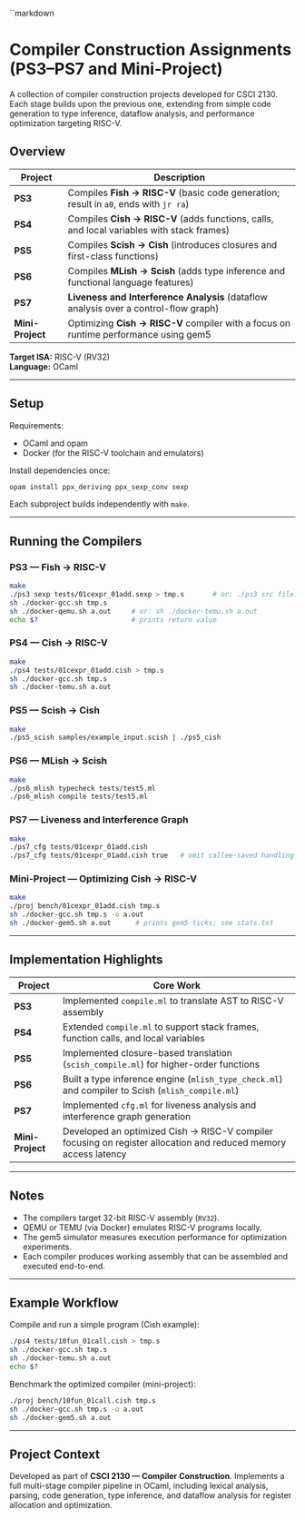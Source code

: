 ``markdown
# Compiler Construction Assignments (PS3–PS7 and Mini-Project)

A collection of compiler construction projects developed for CSCI 2130.  
Each stage builds upon the previous one, extending from simple code generation to type inference, dataflow analysis, and performance optimization targeting RISC-V.

## Overview

| Project | Description |
|----------|--------------|
| **PS3** | Compiles **Fish → RISC-V** (basic code generation; result in `a0`, ends with `jr ra`) |
| **PS4** | Compiles **Cish → RISC-V** (adds functions, calls, and local variables with stack frames) |
| **PS5** | Compiles **Scish → Cish** (introduces closures and first-class functions) |
| **PS6** | Compiles **MLish → Scish** (adds type inference and functional language features) |
| **PS7** | **Liveness and Interference Analysis** (dataflow analysis over a control-flow graph) |
| **Mini-Project** | Optimizing **Cish → RISC-V** compiler with a focus on runtime performance using gem5 |

**Target ISA:** RISC-V (RV32)  
**Language:** OCaml  

---

## Setup

Requirements:
- OCaml and opam  
- Docker (for the RISC-V toolchain and emulators)  

Install dependencies once:
```bash
opam install ppx_deriving ppx_sexp_conv sexp
````

Each subproject builds independently with `make`.

---

## Running the Compilers

### PS3 — Fish → RISC-V

```bash
make
./ps3 sexp tests/01cexpr_01add.sexp > tmp.s       # or: ./ps3 src file.fish
sh ./docker-gcc.sh tmp.s
sh ./docker-qemu.sh a.out     # or: sh ./docker-temu.sh a.out
echo $?                       # prints return value
```

### PS4 — Cish → RISC-V

```bash
make
./ps4 tests/01cexpr_01add.cish > tmp.s
sh ./docker-gcc.sh tmp.s
sh ./docker-temu.sh a.out
```

### PS5 — Scish → Cish

```bash
make
./ps5_scish samples/example_input.scish | ./ps5_cish
```

### PS6 — MLish → Scish

```bash
make
./ps6_mlish typecheck tests/test5.ml
./ps6_mlish compile tests/test5.ml
```

### PS7 — Liveness and Interference Graph

```bash
make
./ps7_cfg tests/01cexpr_01add.cish
./ps7_cfg tests/01cexpr_01add.cish true   # omit callee-saved handling
```

### Mini-Project — Optimizing Cish → RISC-V

```bash
make
./proj bench/01cexpr_01add.cish tmp.s
sh ./docker-gcc.sh tmp.s -o a.out
sh ./docker-gem5.sh a.out      # prints gem5 ticks; see stats.txt
```

---

## Implementation Highlights

| Project          | Core Work                                                                                                       |
| ---------------- | --------------------------------------------------------------------------------------------------------------- |
| **PS3**          | Implemented `compile.ml` to translate AST to RISC-V assembly                                                    |
| **PS4**          | Extended `compile.ml` to support stack frames, function calls, and local variables                              |
| **PS5**          | Implemented closure-based translation (`scish_compile.ml`) for higher-order functions                           |
| **PS6**          | Built a type inference engine (`mlish_type_check.ml`) and compiler to Scish (`mlish_compile.ml`)                |
| **PS7**          | Implemented `cfg.ml` for liveness analysis and interference graph generation                                    |
| **Mini-Project** | Developed an optimized Cish → RISC-V compiler focusing on register allocation and reduced memory access latency |

---

## Notes

* The compilers target 32-bit RISC-V assembly (`RV32`).
* QEMU or TEMU (via Docker) emulates RISC-V programs locally.
* The gem5 simulator measures execution performance for optimization experiments.
* Each compiler produces working assembly that can be assembled and executed end-to-end.

---

## Example Workflow

Compile and run a simple program (Cish example):

```bash
./ps4 tests/10fun_01call.cish > tmp.s
sh ./docker-gcc.sh tmp.s
sh ./docker-temu.sh a.out
echo $?
```

Benchmark the optimized compiler (mini-project):

```bash
./proj bench/10fun_01call.cish tmp.s
sh ./docker-gcc.sh tmp.s -o a.out
sh ./docker-gem5.sh a.out
```

---

## Project Context

Developed as part of **CSCI 2130 — Compiler Construction**.
Implements a full multi-stage compiler pipeline in OCaml, including lexical analysis, parsing, code generation, type inference, and dataflow analysis for register allocation and optimization.

```
```
